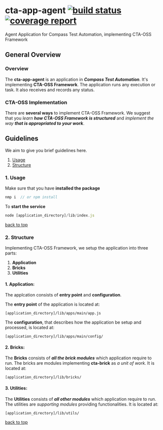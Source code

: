 # cta-app-agent [ ![build status](https://git.sami.int.thomsonreuters.com/compass/cta-app-agent/badges/master/build.svg)](https://git.sami.int.thomsonreuters.com/compass/cta-app-agent/commits/master) [![coverage report](https://git.sami.int.thomsonreuters.com/compass/cta-app-agent/badges/master/coverage.svg)](https://git.sami.int.thomsonreuters.com/compass/cta-app-agent/commits/master)

Agent Application for Compass Test Automation, implementing CTA-OSS Framework

## General Overview

### Overview

The **cta-app-agent** is an application in **_Compass Test Automation_**. It's implementing **CTA-OSS Framework**. The application runs any execution or task. It also receives and records any status.

### CTA-OSS Implementation

There are **several ways** to implement CTA-OSS Framework. We suggest that you _learn **how CTA-OSS Framework is structured**_ and _implement the way **that is appropriated to your work**_.

## Guidelines

We aim to give you brief guidelines here.

1. [Usage](#1-usage)
1. [Structure](#2-structure)

### 1. Usage

Make sure that you have **installed the package**

```javascript
nmp i  // or npm install
```

To **start the service**

```javascript
node [application_directory]/lib/index.js
```

[back to top](#guidelines)

### 2. Structure

Implementing CTA-OSS Framework, we setup the application into three parts:

1. **Application**
1. **Bricks**
1. **Utilities**

#### 1. Application:

The applcation consists of **entry point** and **configuration**.

The **entry point** of the application is located at:

```
[application_directory]/lib/apps/main/app.js
```

The **configuration**, that describes how the application be setup and processed, is located at:

```
[application_directory]/lib/apps/main/config/
```

#### 2. Bricks:

The **Bricks** consists of **_all the brick modules_** which application require to run. The bricks are modules implementing **cta-brick** as _a unit of work_. It is located at:

```
[application_directory]/lib/bricks/
```

#### 3. Utilities:

The **Utilities** consists of **_all other modules_** which application require to run. The utilities are _supporting modules_ providing functionalities. It is located at:

```
[application_directory]/lib/utils/
```

[back to top](#guidelines)
